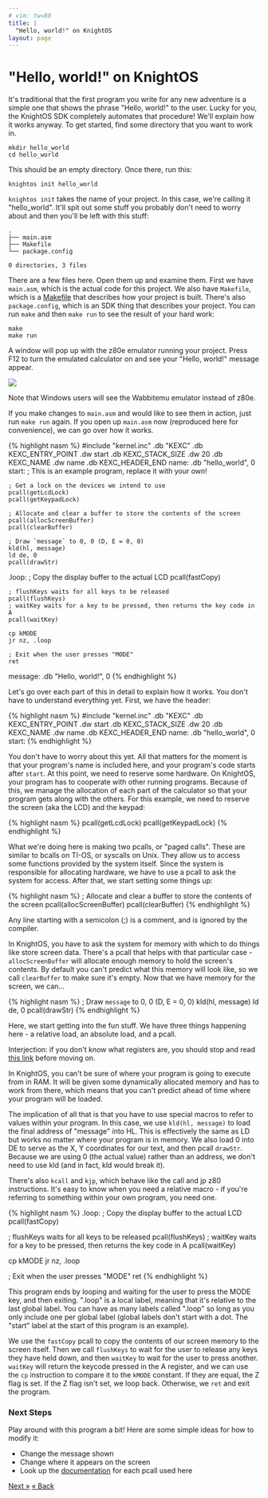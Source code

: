 ```yaml
---
# vim: tw=80
title: |
  "Hello, world!" on KnightOS
layout: page
---
```


# "Hello, world!" on KnightOS

It's traditional that the first program you write for any new adventure is a
simple one that shows the phrase "Hello, world!" to the user. Lucky for you, the
KnightOS SDK completely automates that procedure! We'll explain how it works
anyway. To get started, find some directory that you want to work in.

    mkdir hello_world
    cd hello_world

This should be an empty directory. Once there, run this:

    knightos init hello_world

`knightos init` takes the name of your project. In this case, we're calling it
"hello_world". It'll spit out some stuff you probably don't need to worry about
and then you'll be left with this stuff:

    .
    ├── main.asm
    ├── Makefile
    └── package.config

    0 directories, 3 files

There are a few files here. Open them up and examine them. First we have
`main.asm`, which is the actual code for this project. We also have `Makefile`,
which is a [Makefile](https://www.gnu.org/software/make/) that describes how
your project is built. There's also `package.config`, which is an SDK thing that
describes your project. You can run `make` and then `make run` to see the
result of your hard work:

    make
    make run

A window will pop up with the z80e emulator running your project. Press F12 to
turn the emulated calculator on and see your "Hello, world!" message appear.

![](https://sr.ht/a7Wu.png)

<div class="alert alert-info">Note that Windows users will see the Wabbitemu
emulator instead of z80e.</div>

If you make changes to `main.asm` and would like to see them in action, just run
`make run` again. If you open up `main.asm` now (reproduced here for
convenience), we can go over how it works.

{% highlight nasm %}
#include "kernel.inc"
    .db "KEXC"
    .db KEXC_ENTRY_POINT
    .dw start
    .db KEXC_STACK_SIZE
    .dw 20
    .db KEXC_NAME
    .dw name
    .db KEXC_HEADER_END
name:
    .db "hello_world", 0
start:
    ; This is an example program, replace it with your own!
    
    ; Get a lock on the devices we intend to use
    pcall(getLcdLock)
    pcall(getKeypadLock)

    ; Allocate and clear a buffer to store the contents of the screen
    pcall(allocScreenBuffer)
    pcall(clearBuffer)

    ; Draw `message` to 0, 0 (D, E = 0, 0)
    kld(hl, message)
    ld de, 0
    pcall(drawStr)

.loop:
    ; Copy the display buffer to the actual LCD
    pcall(fastCopy)

    ; flushKeys waits for all keys to be released
    pcall(flushKeys)
    ; waitKey waits for a key to be pressed, then returns the key code in A
    pcall(waitKey)

    cp kMODE
    jr nz, .loop

    ; Exit when the user presses "MODE"
    ret

message:
    .db "Hello, world!", 0
{% endhighlight %}

Let's go over each part of this in detail to explain how it works. You don't
have to understand everything yet. First, we have the header:

{% highlight nasm %}
#include "kernel.inc"
    .db "KEXC"
    .db KEXC_ENTRY_POINT
    .dw start
    .db KEXC_STACK_SIZE
    .dw 20
    .db KEXC_NAME
    .dw name
    .db KEXC_HEADER_END
name:
    .db "hello_world", 0
start:
{% endhighlight %}

You don't have to worry about this yet. All that matters for the moment
is that your program's name is included here, and your program's code starts
after `start`. At this point, we need to reserve some hardware. On KnightOS,
your program has to cooperate with other running programs. Because of this, we
manage the allocation of each part of the calculator so that your program gets
along with the others. For this example, we need to reserve the screen (aka the
LCD) and the keypad:

{% highlight nasm %}
pcall(getLcdLock)
pcall(getKeypadLock)
{% endhighlight %}

What we're doing here is making two pcalls, or "paged calls". These are similar
to bcalls on TI-OS, or syscalls on Unix. They allow us to access some functions
provided by the system itself. Since the system is responsible for allocating
hardware, we have to use a pcall to ask the system for access. After that, we
start setting some things up:

{% highlight nasm %}
; Allocate and clear a buffer to store the contents of the screen
pcall(allocScreenBuffer)
pcall(clearBuffer)
{% endhighlight %}

<div class="alert alert-info">Any line starting with a semicolon (;) is a
comment, and is ignored by the compiler.</div>

In KnightOS, you have to ask the system for memory with which to do things like
store screen data. There's a pcall that helps with that particular case -
`allocScreenBuffer` will allocate enough memory to hold the screen's contents.
By default you can't predict what this memory will look like, so we call
`clearBuffer` to make sure it's empty. Now that we have memory for the screen,
we can...

{% highlight nasm %}
; Draw `message` to 0, 0 (D, E = 0, 0)
kld(hl, message)
ld de, 0
pcall(drawStr)
{% endhighlight %}

Here, we start getting into the fun stuff. We have three things happening here -
a relative load, an absolute load, and a pcall.

<div class="alert alert-info">Interjection: if you don't know what registers
are, you should stop and read <a
href="http://tutorials.eeems.ca/ASMin28Days/lesson/day03.html">this link</a> before
moving on.</div>

In KnightOS, you can't be sure of where your program is going to execute from in
RAM. It will be given some dynamically allocated memory and has to work from
there, which means that you can't predict ahead of time where your program will
be loaded.

The implication of all that is that you have to use special macros to refer to
values within your program. In this case, we use `kld(hl, message)` to load the
final address of "message" into HL. This is effectively the same as LD but works
no matter where your program is in memory. We also load 0 into DE to serve as
the X, Y coordinates for our text, and then pcall `drawStr`. Because we are
using 0 (the actual value) rather than an address, we don't need to use kld (and
in fact, kld would break it).

There's also `kcall` and `kjp`, which behave like the call and jp z80
instructions. It's easy to know when you need a relative macro - if you're
referring to something within your own program, you need one.

{% highlight nasm %}
.loop:
; Copy the display buffer to the actual LCD
pcall(fastCopy)

; flushKeys waits for all keys to be released
pcall(flushKeys)
; waitKey waits for a key to be pressed, then returns the key code in A
pcall(waitKey)

cp kMODE
jr nz, .loop

; Exit when the user presses "MODE"
ret
{% endhighlight %}

This program ends by looping and waiting for the user to press the MODE key, and
then exiting. ".loop" is a local label, meaning that it's relative to the last
global label. You can have as many labels called ".loop" so long as you only
include one per global label (global labels don't start with a dot. The "start"
label at the start of this program is an example).

We use the `fastCopy` pcall to copy the contents of our screen memory to the
screen itself. Then we call `flushKeys` to wait for the user to release any keys
they have held down, and then `waitKey` to wait for the user to press another.
`waitKey` will return the keycode pressed in the A register, and we can use the
`cp` instruction to compare it to the `kMODE` constant. If they are equal, the Z
flag is set. If the Z flag isn't set, we loop back. Otherwise, we `ret` and exit
the program.

### Next Steps

Play around with this program a bit! Here are some simple ideas for how to
modify it:

* Change the message shown
* Change where it appears on the screen
* Look up the [documentation](/documentation/reference/) for each pcall used
  here

<a href="corelib.html" class="pull-right btn btn-primary">Next »</a>
<a href="environment.html" class="btn btn-primary">« Back</a>

